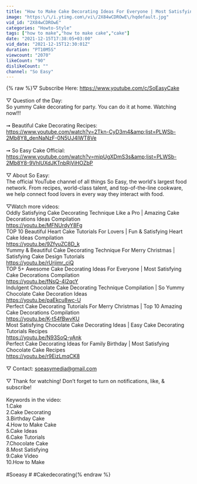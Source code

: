 ```yaml
---
title: "How to Make Cake Decorating Ideas For Everyone | Most Satisfying Chocolate Cake Tutorials | So Yummy"
image: "https:\/\/i.ytimg.com\/vi\/2X84wCDROwE\/hqdefault.jpg"
vid_id: "2X84wCDROwE"
categories: "Howto-Style"
tags: ["how to make","how to make cake","cake"]
date: "2021-12-15T17:38:05+03:00"
vid_date: "2021-12-15T12:30:01Z"
duration: "PT10M5S"
viewcount: "2070"
likeCount: "90"
dislikeCount: ""
channel: "So Easy"
---
```

{% raw %}▽ Subscribe Here: <a rel="nofollow" target="blank" href="https://www.youtube.com/c/SoEasyCake">https://www.youtube.com/c/SoEasyCake</a><br /><br />▽ Question of the Day: <br />So yummy Cake decorating for party. You can do it at home. Watching now!!!<br /><br />➞ Beautiful Cake Decorating Recipes: <br /><a rel="nofollow" target="blank" href="https://www.youtube.com/watch?v=2Tkn-CyD3m4&amp;list=PLWSb-2Mb8Y8_denNaNzF-0N5UJ4lWT8Ve">https://www.youtube.com/watch?v=2Tkn-CyD3m4&amp;list=PLWSb-2Mb8Y8_denNaNzF-0N5UJ4lWT8Ve</a><br /><br />➞ So Easy Cake Official: <br /><a rel="nofollow" target="blank" href="https://www.youtube.com/watch?v=mipUgXDmS3s&amp;list=PLWSb-2Mb8Y8-9VhIUXdJKTnbRjViHOZbP">https://www.youtube.com/watch?v=mipUgXDmS3s&amp;list=PLWSb-2Mb8Y8-9VhIUXdJKTnbRjViHOZbP</a><br /><br />▽ About So Easy: <br />The official YouTube channel of all things So Easy, the world's largest food network. From recipes, world-class talent, and top-of-the-line cookware, we help connect food lovers in every way they interact with food.<br /><br />▽Watch more videos:<br />Oddly Satisfying Cake Decorating Technique Like a Pro | Amazing Cake Decorations Ideas Compilation<br /><a rel="nofollow" target="blank" href="https://youtu.be/MFNUrdyY8Fg">https://youtu.be/MFNUrdyY8Fg</a><br />TOP 10 Beautiful Heart Cake Tutorials For Lovers | Fun &amp; Satisfying Heart Cake Ideas Compilation<br /><a rel="nofollow" target="blank" href="https://youtu.be/9ZfyuZC8D_k">https://youtu.be/9ZfyuZC8D_k</a><br />Yummy &amp; Beautiful Cake Decorating Technique For Merry Christmas | Satisfying Cake Design Tutorials <br /><a rel="nofollow" target="blank" href="https://youtu.be/rUrjimr_ciQ">https://youtu.be/rUrjimr_ciQ</a><br />TOP 5+ Awesome Cake Decorating Ideas For Everyone | Most Satisfying Cake Decorations Compilation<br /><a rel="nofollow" target="blank" href="https://youtu.be/fNsQ-4l2qcY">https://youtu.be/fNsQ-4l2qcY</a><br />Indulgent Chocolate Cake Decorating Technique Compilation | So Yummy Chocolate Cake Decoration Ideas<br /><a rel="nofollow" target="blank" href="https://youtu.be/paEkcu8wc-U">https://youtu.be/paEkcu8wc-U</a><br />Perfect Cake Decorating Tutorials For Merry Christmas | Top 10 Amazing Cake Decorations Compilation<br /><a rel="nofollow" target="blank" href="https://youtu.be/K-t54fBwvKU">https://youtu.be/K-t54fBwvKU</a><br />Most Satisfying Chocolate Cake Decorating Ideas | Easy Cake Decorating Tutorials Recipes<br /><a rel="nofollow" target="blank" href="https://youtu.be/N93SoQ-yAnk">https://youtu.be/N93SoQ-yAnk</a><br />Perfect Cake Decorating Ideas for Family Birthday | Most Satisfying Chocolate Cake Recipes<br /><a rel="nofollow" target="blank" href="https://youtu.be/r9EizLmqCK8">https://youtu.be/r9EizLmqCK8</a><br /><br />▽ Contact: soeasymedia@gmail.com<br /><br />▽ Thank for watching! Don’t forget to turn on notifications, like, &amp; subscribe!<br /><br />Keywords in the video:<br />1.Cake<br />2.Cake Decorating<br />3.Birthday Cake<br />4.How to Make Cake<br />5.Cake Ideas<br />6.Cake Tutorials<br />7.Chocolate Cake<br />8.Most Satisfying<br />9.Cake Video<br />10.How to Make<br /> <br />#Soeasy​ # #Cakedecorating{% endraw %}
